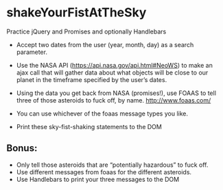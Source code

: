 # shakeYourFistAtTheSky

Practice jQuery and Promises and optionally Handlebars
 
* Accept two dates from the user (year, month, day) as a search parameter.
* Use the NASA API (https://api.nasa.gov/api.html#NeoWS) to make an ajax call that will gather data about what objects will be close to our planet in the timeframe specified by the user’s dates.
* Using the data you get back from NASA (promises!), use FOAAS to tell three of those asteroids to fuck off, by name.  http://www.foaas.com/
* You can use whichever of the foaas message types you like.

* Print these sky-fist-shaking statements to the DOM
 
## Bonus: 
* Only tell those asteroids that are “potentially hazardous” to fuck off.
* Use different messages from foaas for the different asteroids.
* Use Handlebars to print your three messages to the DOM
